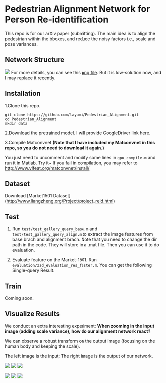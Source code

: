 # Pedestrian Alignment Network for Person Re-identification

This repo is for our arXiv paper (submitting). 
The main idea is to align the pedestrian within the bboxes, and reduce the noisy factors i.e., scale and pose variances.

## Network Structure
![](https://github.com/layumi/Pedestrian_Alignment/blob/master/fig2.jpg)
For more details, you can see this [png file](https://raw.githubusercontent.com/layumi/Pedestrian_Alignment/master/PAN.png). But it is low-solution now, and I may replace it recently.

## Installation
1.Clone this repo.

	git clone https://github.com/layumi/Pedestrian_Alignment.git
	cd Pedestrian_Alignment
	mkdir data

2.Download the pretrained model.
I will provide GoogleDriver link here.

3.Compile Matconvnet
**(Note that I have included my Matconvnet in this repo, so you do not need to download it again.)**

You just need to uncomment and modify some lines in `gpu_compile.m` and run it in Matlab. Try it~
If you fail in compilation, you may refer to http://www.vlfeat.org/matconvnet/install/
    
## Dataset
Download [Market1501 Dataset] (http://www.liangzheng.org/Project/project_reid.html)

## Test
1. Run `test/test_gallery_query_base.m` and `test/test_gallery_query_align.m` to extract the image features from base brach and alignment brach. Note that you need to change the dir path in the code. They will store in a .mat file. Then you can use it to do evaluation.

2. Evaluate feature on the Market-1501. Run `evaluation/zzd_evaluation_res_faster.m`. You can get the following Single-query Result.

## Train
Coming soon.

## Visualize Results
We conduct an extra interesting experiment:
**When zooming in the input image (adding scale variance), how do our alignment network react?**

We can observe a robust transform on the output image (focusing on the human body and keeping the scale).

The left image is the input; The right image is the output of our network.

![](https://github.com/layumi/Person_re-ID_stn/blob/master/gif/0018_c4s1_002351_02_zoomin.gif)
    ![](https://github.com/layumi/Person_re-ID_stn/blob/master/gif/0153_c4s1_026076_03_zoomin.gif)
    ![](https://github.com/layumi/Pedestrian_Alignment/blob/master/gif/0520_c4s3_001373_03_zoomin.gif)


![](https://github.com/layumi/Pedestrian_Alignment/blob/master/gif/0520_c5s1_143995_06_zoomin.gif)
    ![](https://github.com/layumi/Pedestrian_Alignment/blob/master/gif/0345_c6s1_079326_07_zoomin.gif)
    ![](https://github.com/layumi/Pedestrian_Alignment/blob/master/gif/0153_c4s1_025451_01_zoomin.gif)
